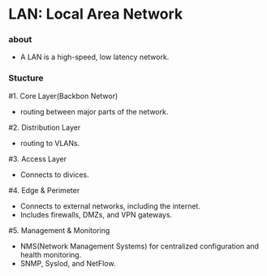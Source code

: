 # LAN: Local Area Network

### about

- A LAN is a high-speed, low latency network.

### Stucture

\#1. Core Layer(Backbon Networ)

- routing between major parts of the network.

\#2. Distribution Layer

- routing to VLANs.

\#3. Access Layer

- Connects to divices.

\#4. Edge & Perimeter

- Connects to external networks, including the internet.
- Includes firewalls, DMZs, and VPN gateways.

\#5. Management & Monitoring

- NMS(Network Management Systems) for centralized configuration and health monitoring.
- SNMP, Syslod, and NetFlow.